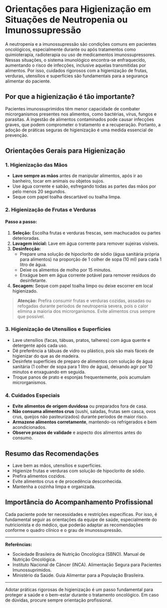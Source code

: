 # Orientações para Higienização em Situações de Neutropenia ou Imunossupressão

A neutropenia e a imunossupressão são condições comuns em pacientes oncológicos, especialmente durante ou após tratamentos como quimioterapia, radioterapia ou uso de medicamentos imunossupressores. Nessas situações, o sistema imunológico encontra-se enfraquecido, aumentando o risco de infecções, inclusive aquelas transmitidas por alimentos. Por isso, cuidados rigorosos com a higienização de frutas, verduras, utensílios e superfícies são fundamentais para a segurança alimentar do paciente.

## Por que a higienização é tão importante?

Pacientes imunossuprimidos têm menor capacidade de combater microrganismos presentes nos alimentos, como bactérias, vírus, fungos e parasitas. A ingestão de alimentos contaminados pode causar infecções graves, que podem comprometer o tratamento e a recuperação. Portanto, a adoção de práticas seguras de higienização é uma medida essencial de prevenção.

## Orientações Gerais para Higienização

### 1. Higienização das Mãos

- **Lave sempre as mãos** antes de manipular alimentos, após ir ao banheiro, tocar em animais ou objetos sujos.
- Use água corrente e sabão, esfregando todas as partes das mãos por pelo menos 20 segundos.
- Seque com papel toalha descartável ou toalha limpa.

### 2. Higienização de Frutas e Verduras

#### Passo a passo:

1. **Seleção:** Escolha frutas e verduras frescas, sem machucados ou partes deterioradas.
2. **Lavagem inicial:** Lave em água corrente para remover sujeiras visíveis.
3. **Desinfecção:**
   - Prepare uma solução de hipoclorito de sódio (água sanitária própria para alimentos) na proporção de 1 colher de sopa (10 ml) para cada 1 litro de água.
   - Deixe os alimentos de molho por 15 minutos.
   - Enxágue bem em água corrente potável para remover resíduos do desinfetante.
4. **Secagem:** Seque com papel toalha limpo ou deixe escorrer em local higienizado.

> **Atenção:** Prefira consumir frutas e verduras cozidas, assadas ou refogadas durante períodos de neutropenia severa, pois o calor elimina a maioria dos microrganismos. Evite alimentos crus sempre que possível.

### 3. Higienização de Utensílios e Superfícies

- Lave utensílios (facas, tábuas, pratos, talheres) com água quente e detergente após cada uso.
- Dê preferência a tábuas de vidro ou plástico, pois são mais fáceis de higienizar do que as de madeira.
- Desinfete superfícies de preparo de alimentos com solução de água sanitária (1 colher de sopa para 1 litro de água), deixando agir por 10 minutos e enxaguando em seguida.
- Troque panos de prato e esponjas frequentemente, pois acumulam microrganismos.

### 4. Cuidados Especiais

- **Evite alimentos de origem duvidosa** ou preparados fora de casa.
- **Não consuma alimentos crus** (sushi, saladas, frutas sem casca, ovos crus, queijos não pasteurizados) durante períodos de maior risco.
- **Armazene alimentos corretamente**, mantendo-os refrigerados e bem acondicionados.
- **Observe prazos de validade** e aspecto dos alimentos antes do consumo.

## Resumo das Recomendações

- Lave bem as mãos, utensílios e superfícies.
- Higienize frutas e verduras com solução de hipoclorito de sódio.
- Prefira alimentos cozidos.
- Evite alimentos crus e de procedência desconhecida.
- Mantenha a cozinha limpa e organizada.

## Importância do Acompanhamento Profissional

Cada paciente pode ter necessidades e restrições específicas. Por isso, é fundamental seguir as orientações da equipe de saúde, especialmente do nutricionista e do médico, que poderão adaptar as recomendações conforme o quadro clínico e o grau de imunossupressão.

---

**Referências:**

- Sociedade Brasileira de Nutrição Oncológica (SBNO). Manual de Nutrição Oncológica.
- Instituto Nacional de Câncer (INCA). Alimentação Segura para Pacientes Imunossuprimidos.
- Ministério da Saúde. Guia Alimentar para a População Brasileira.

---

Adotar práticas rigorosas de higienização é um passo fundamental para proteger a saúde e o bem-estar durante o tratamento oncológico. Em caso de dúvidas, procure sempre orientação profissional.